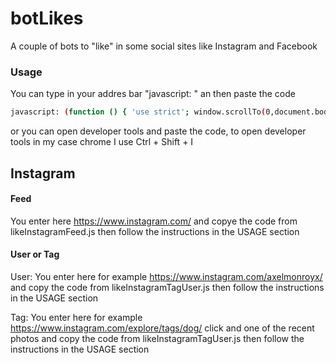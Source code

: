 # botLikes
A couple of bots to "like" in some social sites like Instagram and Facebook

### Usage
You can type in your addres bar "javascript: " an then paste the code 
```sh
javascript: (function () { 'use strict'; window.scrollTo(0,document.body.scrollHeight);...
```
or you can open developer tools and paste the code, to open developer tools in my case chrome I use Ctrl + Shift + I
## Instagram 
#### Feed
You enter here https://www.instagram.com/ and copye the code from likeInstagramFeed.js  then follow the instructions in the USAGE section 
#### User or Tag
User: You enter here for example https://www.instagram.com/axelmonroyx/ and copy the code from likeInstagramTagUser.js  then follow the instructions in the USAGE section 

Tag: You enter here for example https://www.instagram.com/explore/tags/dog/ click and one of the recent photos and copy the code from likeInstagramTagUser.js then follow the instructions in the USAGE section 

